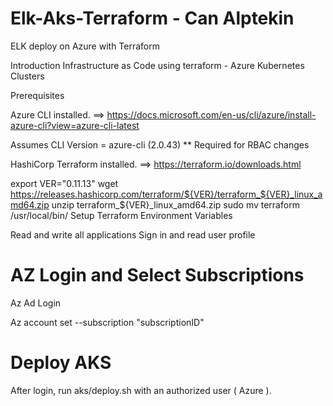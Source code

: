 # Elk-Aks-Terraform - Can Alptekin
ELK deploy on Azure with Terraform

Introduction
Infrastructure as Code using terraform - Azure Kubernetes Clusters

Prerequisites

Azure CLI installed. ==> https://docs.microsoft.com/en-us/cli/azure/install-azure-cli?view=azure-cli-latest

Assumes CLI Version = azure-cli (2.0.43) ** Required for RBAC changes

HashiCorp Terraform installed. ==> https://terraform.io/downloads.html

export VER="0.11.13"
wget https://releases.hashicorp.com/terraform/${VER}/terraform_${VER}_linux_amd64.zip
unzip terraform_${VER}_linux_amd64.zip
sudo mv terraform /usr/local/bin/
Setup Terraform Environment Variables

Read and write all applications
Sign in and read user profile
# AZ Login and Select Subscriptions

Az Ad Login

Az account set --subscription "subscriptionID"

# Deploy AKS

After login, run aks/deploy.sh with an authorized user ( Azure ).
